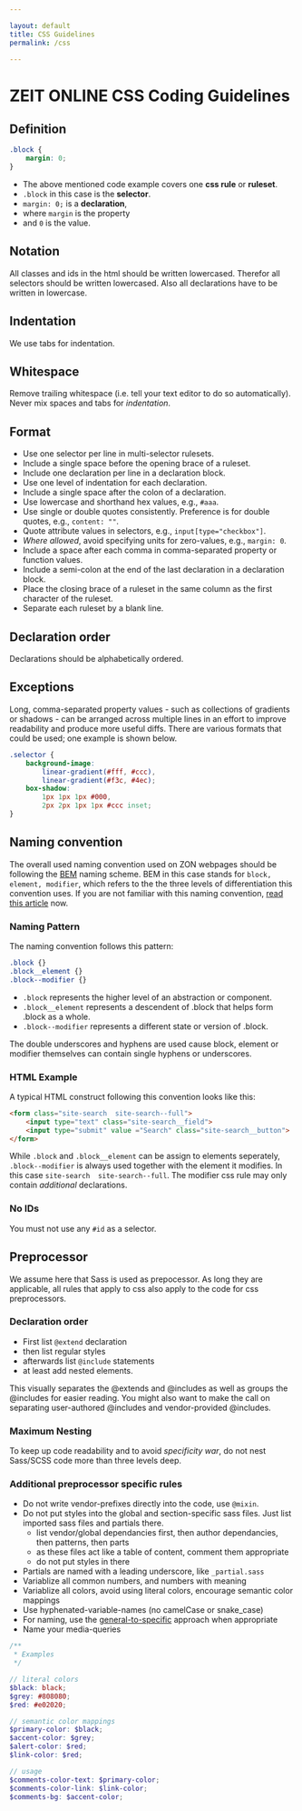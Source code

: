 ```yaml
---

layout: default
title: CSS Guidelines
permalink: /css

---
```


# ZEIT ONLINE CSS Coding Guidelines

## Definition
```css
.block {
    margin: 0;
}
```

- The above mentioned code example covers one **css rule** or **ruleset**.
- `.block` in this case is the **selector**.
- `margin: 0;` is a **declaration**,
- where `margin` is the property
- and `0` is the value.

## Notation
All classes and ids in the html should be written lowercased. Therefor all selectors should be written lowercased. Also all declarations have to be written in lowercase.

## Indentation
We use tabs for indentation.

## Whitespace
Remove trailing whitespace (i.e. tell your text editor to do so automatically). Never mix spaces and tabs for *indentation*.

## Format
- Use one selector per line in multi-selector rulesets.
- Include a single space before the opening brace of a ruleset.
- Include one declaration per line in a declaration block.
- Use one level of indentation for each declaration.
- Include a single space after the colon of a declaration.
- Use lowercase and shorthand hex values, e.g., `#aaa`.
- Use single or double quotes consistently. Preference is for double quotes, e.g., `content: ""`.
- Quote attribute values in selectors, e.g., `input[type="checkbox"]`.
- *Where allowed*, avoid specifying units for zero-values, e.g., `margin: 0`.
- Include a space after each comma in comma-separated property or function values.
- Include a semi-colon at the end of the last declaration in a declaration block.
- Place the closing brace of a ruleset in the same column as the first character of the ruleset.
- Separate each ruleset by a blank line.

## Declaration order
Declarations should be alphabetically ordered.

## Exceptions
Long, comma-separated property values - such as collections of gradients or shadows - can be arranged across multiple lines in an effort to improve readability and produce more useful diffs. There are various formats that could be used; one example is shown below.
```css
.selector {
    background-image:
        linear-gradient(#fff, #ccc),
        linear-gradient(#f3c, #4ec);
    box-shadow:
        1px 1px 1px #000,
        2px 2px 1px 1px #ccc inset;
}
```

## Naming convention
The overall used naming convention used on ZON webpages should be following the [BEM][1] naming scheme. BEM in this case stands for `block, element, modifier`, which refers to the the three levels of differentiation this convention uses. If you are not familiar with this naming convention, [read this article][2] now.

### Naming Pattern
The naming convention follows this pattern:
```css
.block {}
.block__element {}
.block--modifier {}
```

- `.block` represents the higher level of an abstraction or component.
- `.block__element` represents a descendent of .block that helps form .block as a whole.
- `.block--modifier` represents a different state or version of .block.

The double underscores and hyphens are used cause block, element or modifier themselves can contain single hyphens or underscores.

### HTML Example
A typical HTML construct following this convention looks like this:
```html
<form class="site-search  site-search--full">
    <input type="text" class="site-search__field">
    <input type="submit" value ="Search" class="site-search__button">
</form>
```

While `.block` and `.block__element` can be assign to elements seperately, `.block--modifier` is always used together with the element it modifies. In this case `site-search  site-search--full`. The modifier css rule may only contain *additional* declarations.

### No IDs
You must not use any `#id` as a selector.

[1]: http://bem.info/ "BEM – Technology for creating web applications"
[2]: http://csswizardry.com/2013/01/mindbemding-getting-your-head-round-bem-syntax/ "MindBEMding – getting your head ’round BEM syntax"

## Preprocessor
We assume here that Sass is used as prepocessor. As long they are applicable, all rules that apply to css also apply to the code for css preprocessors.

### Declaration order
- First list `@extend` declaration
- then list regular styles
- afterwards list `@include` statements
- at least add nested elements.

This visually separates the @extends and @includes as well as groups the @includes for easier reading. You might also want to make the call on separating user-authored @includes and vendor-provided @includes.

### Maximum Nesting
To keep up code readability and to avoid *specificity war*, do not nest Sass/SCSS code more than three levels deep.


### Additional preprocessor specific rules
- Do not write vendor-prefixes directly into the code, use `@mixin`.
- Do not put styles into the global and section-specific sass files. Just list imported sass files and partials there.
    + list vendor/global dependancies first, then author dependancies, then patterns, then parts
    + as these files act like a table of content, comment them appropriate
    + do not put styles in there
- Partials are named with a leading underscore, like `_partial.sass`
- Variablize all common numbers, and numbers with meaning
- Variablize all colors, avoid using literal colors, encourage semantic color mappings 
- Use hyphenated-variable-names (no camelCase or snake_case)
- For naming, use the [general-to-specific](http://webdesign.tutsplus.com/tutorials/quick-tip-name-your-sass-variables-modularly--webdesign-13364) approach when appropriate
- Name your media-queries

```scss
/**
 * Examples
 */

// literal colors
$black: black;
$grey: #808080;
$red: #e02020;

// semantic color mappings
$primary-color: $black;
$accent-color: $grey;
$alert-color: $red;
$link-color: $red;

// usage
$comments-color-text: $primary-color;
$comments-color-link: $link-color;
$comments-bg: $accent-color;
```

